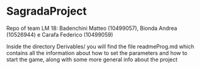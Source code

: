 # SagradaProject
Repo of team LM 18: Badenchini Matteo (10499057), Bionda Andrea (10526944) e Carafa Federico (10499059)

Inside the directory Derivables/ you will find the file readmeProg.md which contains all the information about how to set the parameters and how to start the game, along with some more general info about the project
